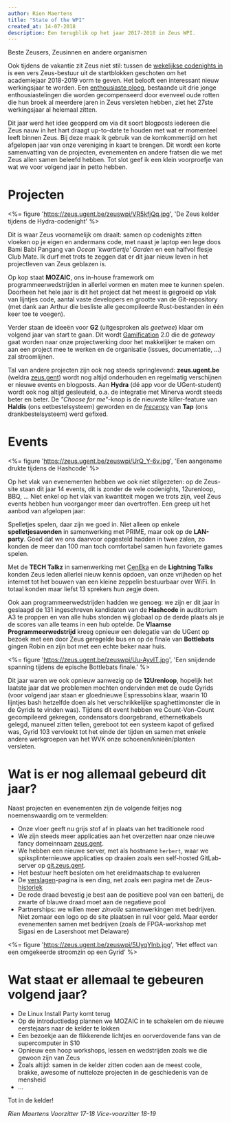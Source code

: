 ```yaml
---
author: Rien Maertens
title: "State of the WPI"
created_at: 14-07-2018
description: Een terugblik op het jaar 2017-2018 in Zeus WPI.
---
```


Beste Zeusers, Zeusinnen en andere organismen

Ook tijdens de vakantie zit Zeus niet stil: tussen de [wekelijkse codenights in](/blog/17-18/codenights/) is een vers Zeus-bestuur uit de startblokken geschoten om het academiejaar 2018-2019 vorm te geven. Het belooft een interessant nieuw werkingsjaar te worden. Een [enthousiaste ploeg](/blog/17-18/bestuur-18-19), bestaande uit drie jonge enthousiastelingen die worden gecompenseerd door evenveel oude rotten die hun broek al meerdere jaren in Zeus versleten hebben, ziet het 27ste werkingsjaar al helemaal zitten.

Dit jaar werd het idee geopperd om via dit soort blogposts iedereen die Zeus nauw in het hart draagt up-to-date te houden met wat er momenteel leeft binnen Zeus. Bij deze maak ik gebruik van de komkommertijd om het afgelopen jaar van onze vereniging in kaart te brengen. Dit wordt een korte samenvatting van de projecten, evenementen en andere fratsen die we met Zeus allen samen beleefd hebben. Tot slot geef ik een klein voorproefje van wat we voor volgend jaar in petto hebben.

# Projecten

<%= figure 'https://zeus.ugent.be/zeuswpi/VR5kfjQq.jpg', 'De Zeus kelder tijdens de Hydra-codenight' %>

Dit is waar Zeus voornamelijk om draait: samen op codenights zitten vloeken op je eigen en andermans code, met naast je laptop een lege doos Bami Babi Pangang van _Ocean 'kwartiertje' Garden_ en een halfvol flesje Club Mate. Ik durf met trots te zeggen dat er dit jaar nieuw leven in het projectleven van Zeus geblazen is.

Op kop staat **MOZAIC**, ons in-house framework om programmeerwedstrijden in allerlei vormen en maten mee te kunnen spelen. Doorheen het hele jaar is dit het project dat het meest is gegroeid op vlak van lijntjes code, aantal vaste developers en grootte van de Git-repository (met dank aan Arthur die besliste alle gecompileerde Rust-bestanden in één keer toe te voegen).

Verder staan de ideeën voor **G2** (uitgesproken als _geetwee_) klaar om volgend jaar van start te gaan. Dit wordt [Gamification](https://zeus.ugent.be/game) 2.0 die de _gateway_ gaat worden naar onze projectwerking door het makkelijker te maken om aan een project mee te werken en de organisatie (issues, documentatie, ...) zal stroomlijnen.

Tal van andere projecten zijn ook nog steeds springlevend: **zeus.ugent.be** (weldra [zeus.gent](https://zeus.gent)) wordt nog altijd onderhouden en regelmatig verschijnen er nieuwe events en blogposts. Aan **Hydra** (dé app voor de UGent-student) wordt ook nog altijd gesleuteld, o.a. de integratie met Minerva wordt steeds beter en beter. De _"Choose for me"_-knop is de nieuwste killer-feature van **Haldis** (ons eetbestelsysteem) geworden en de _[frecency](https://en.wikipedia.org/wiki/Frecency)_ van **Tap** (ons drankbestelsysteem) werd gefixed.

# Events

<%= figure 'https://zeus.ugent.be/zeuswpi/UrQ_Y-6v.jpg', 'Een aangename drukte tijdens de Hashcode' %>

Op het vlak van evenementen hebben we ook niet stilgezeten: op de Zeus-site staan dit jaar 14 events, dit is zonder de vele codenights, 12urenloop, BBQ, ... Niet enkel op het vlak van kwantiteit mogen we trots zijn, veel Zeus events hebben hun voorganger meer dan overtroffen. Een greep uit het aanbod van afgelopen jaar:

Spelletjes spelen, daar zijn we goed in. Niet alleen op enkele **spelletjesavonden** in samenwerking met PRIME, maar ook op de **LAN-party**. Goed dat we ons daarvoor opgesteld hadden in twee zalen, zo konden de meer dan 100 man toch comfortabel samen hun favoriete games spelen.

Met de **TECH Talkz** in samenwerking met [CenEka](http://ceneka.ugent.be/) en de **Lightning Talks** konden Zeus leden allerlei nieuw kennis opdoen, van onze vrijheden op het internet tot het bouwen van een kleine zeppelin bestuurbaar over WiFi. In totaal konden maar liefst 13 sprekers hun zegje doen.

Ook aan programmeerwedstrijden hadden we genoeg: we zijn er dit jaar in geslaagd de 131 ingeschreven kandidaten van de **Hashcode** in auditorium A3 te proppen en van alle hubs stonden wij globaal op de derde plaats als je de scores van alle teams in een hub optelde. De **Vlaamse Programmeerwedstrijd** kreeg opnieuw een delegatie van de UGent op bezoek met een door Zeus geregelde bus en op de finale van **Bottlebats** gingen Robin en zijn bot met een echte beker naar huis.

<%= figure 'https://zeus.ugent.be/zeuswpi/Uu-AyvIT.jpg', 'Een snijdende spanning tijdens de epische Bottlebats finale.' %>

Dit jaar waren we ook opnieuw aanwezig op de **12Urenloop**, hopelijk het laatste jaar dat we problemen mochten ondervinden met de oude Gyrids (voor volgend jaar staan er gloednieuwe Espressobins klaar, waarin 10 lijntjes bash hetzelfde doen als het verschrikkelijke spaghettimonster die in de Gyrids te vinden was). Tijdens dit event hebben we Count-Von-Count gecompileerd gekregen, condensators doorgebrand, ethernetkabels gelegd, manueel zitten tellen, gereboot tot een systeem kapot of gefixed was, Gyrid 103 vervloekt tot het einde der tijden en samen met enkele andere werkgroepen van het WVK onze schoenen/knieën/planten versleten.

# Wat is er nog allemaal gebeurd dit jaar?

Naast projecten en evenementen zijn de volgende feitjes nog noemenswaardig om te vermelden:

- Onze vloer geeft nu grijs stof af in plaats van het traditionele rood
- We zijn steeds meer applicaties aan het overzetten naar onze nieuwe fancy domeinnaam [zeus.gent](https://zeus.gent).
- We hebben een nieuwe server, met als hostname `herbert`, waar we spiksplinternieuwe applicaties op draaien zoals een self-hosted GitLab-server op [git.zeus.gent](https://git.zeus.gent).
- Het bestuur heeft besloten om het erelidmaatschap te evalueren
- De [verslagen](<%= @items['/about/verslagen.erb'].path %>)-pagina is een ding, net zoals een pagina met de Zeus-[historiek](<%= @items['/about/historiek.md'].path %>)
- De rode draad bevestig je best aan de positieve pool van een batterij, de zwarte of blauwe draad moet aan de negatieve pool
- Partnerships: we willen meer _zinvolle_ samenwerkingen met bedrijven. Niet zomaar een logo op de site plaatsen in ruil voor geld. Maar eerder evenementen samen met bedrijven (zoals de FPGA-workshop met Sigasi en de Lasershoot met Delaware)

<%= figure 'https://zeus.ugent.be/zeuswpi/5UyqYlnb.jpg', 'Het effect van een omgekeerde stroomzin op een Gyrid' %>

# Wat staat er allemaal te gebeuren volgend jaar?

- De Linux Install Party komt terug
- Op de introductiedag plannen we MOZAIC in te schakelen om de nieuwe eerstejaars naar de kelder te lokken
- Een bezoekje aan de flikkerende lichtjes en oorverdovende fans van de supercomputer in S10
- Opnieuw een hoop workshops, lessen en wedstrijden zoals we die gewoon zijn van Zeus
- Zoals altijd: samen in de kelder zitten coden aan de meest coole, brakke, awesome of nutteloze projecten in de geschiedenis van de mensheid
- ...

Tot in de kelder!

_Rien Maertens_
_Voorzitter 17-18_
_Vice-voorzitter 18-19_


